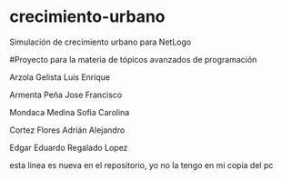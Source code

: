 # crecimiento-urbano
Simulación de crecimiento urbano para NetLogo

#Proyecto para la materia de tópicos avanzados de programación

Arzola Gelista Luis Enrique

Armenta Peña Jose Francisco

Mondaca Medina Sofia Carolina

Cortez Flores Adrián Alejandro

Edgar Eduardo Regalado Lopez


esta linea es nueva en el repositorio, yo no la tengo en mi copia del pc
